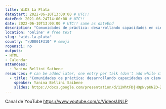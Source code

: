 ```yaml
---
title: WiDS La Plata
dateStart: 2022-06-10T13:00:00 # UTC!!
dateEnd: 2021-06-24T14:00:00 # UTC!!
date: 2022-06-10T13:00:00 # UTC!! same as dateEnd
description: "Comunidades de práctica: desarrollando capacidades en ciencia de datos en América Latina"
location: 'online' # free text
slug: "wids-la-plata"
country: "\U0001F310" # emoji
ropensci: no
outputs: 
- HTML
- Calendar 
attendees:
  - Yanina Bellini Saibene
resources: # can be added later, one entry per talk (don't add while still empty, add once there are resources)
  - title: "Comunidades de práctica: desarrollando capacidades en ciencia de datos en América Latina"
    speaker: Yanina Bellini Saibene
    slides: https://docs.google.com/presentation/d/12WhtFDjHOpNvpKNZO-ZWUa0DFuI9pbKHtENL2F-XSC4/edit#slide=id.g13389be7b22_0_0
---
```


Canal de YouTube <https://www.youtube.com/c/VideosUNLP>